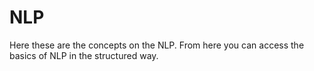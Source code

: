 # NLP
Here these are the concepts on the NLP. From here you can access the basics of NLP in the structured way.

